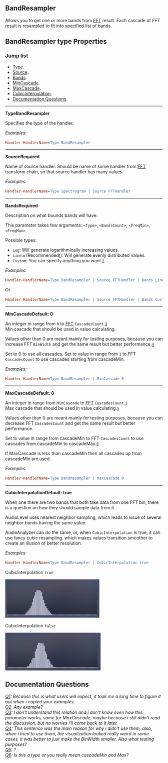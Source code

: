 ## BandResampler

Allows you to get one or more bands from [FFT](/docs/handler-types/fft/fft.md) result.
Each cascade of FFT result is resampled to fit into specified list of bands.

## BandResampler type Properties

### Jump list

- [Type](#type).
- [Source](#source).
- [Bands](#bands).
- [MinCascade](#min-cascade).
- [MaxCascade](#max-cascade).
- [CubicInterpolation](#cubic-interpolation).
- [Documentation Questions](#q).

---

<p id="type" class="p-title"><b>Type</b><b>BandResampler</b></p>

Specifies the type of the handler.

_Examples:_

```ini
Handler-HandlerName=Type BandResampler
```

---

<p id="source" class="p-title"><b>Source</b><b>Required</b></p>

Name of source handler. Should be name of some handler from [FFT](/docs/handler-types/fft/fft.md) transform chain, so that source handler has many values.

_Examples:_

```ini
Handler-HandlerName=Type Spectrogram | Source FFTHandler
```

---

<p id="bands" class="p-title"><b>Bands</b><b>Required</b></p>

Description on what bounds bands will have.

This parameter takes few arguments: `<Type>`, `<BandsCount>`, `<FreqMin>`, `<FreqMax>`

Possible types:

- `Log`: Will generate logarithmically increasing values.
- `Linear`(Recommended<small id="i1">[1](#q)</small>): Will generate evenly distributed values.
- `Custom`: You can specify anything you want.<small id="i2">[2](#q)</small>

_Examples:_

```ini
Handler-HandlerName=Type BandResampler | Source FFTHandler | Bands Linear 5 20 110
```

Or

```ini
Handler-HandlerName=Type BandResampler | Source FFTHandler | Bands Custom (?)
```

---

<p id="min-cascade" class="p-title"><b>MinCascade</b><b>Default: 0</b></p>

An integer in range from `0` to [FFT](/docs/handler-types/fft/fft?id=cascades-count) `CascadesCount`.<small id="i3">[3](#q)</small><br/>
Min cascade that should be used in value calculating.

Values other than 0 are meant mainly for testing purposes, because you can increase FFT `BinWidth` and get the same result but better performance.<small id="i4">[4](#q)</small><br/>

Set to 0 to use all cascades. Set to value in range from `1` to FFT `CascadesCount` to use cascades starting from cascadeMin.

_Examples:_

```ini
Handler-HandlerName=Type BandResampler | MinCascade 0
```

---

<p id="max-cascade" class="p-title"><b>MaxCascade</b><b>Default: 0</b></p>

An integer in range from `MinCascade` to [FFT](/docs/handler-types/fft/fft?id=cascades-count) `CascadesCount`.<small id="i3">[3](#q)</small><br/>
Max cascade that should be used in value calculating.<small id="i5">[5](#q)</small>

Values other than 0 are meant mainly for testing purposes, because you can decrease FFT `CascadesCount` and get the same result but better performance.

Set to value in range from cascadeMin to FFT `CascadesCount` to use cascades from cascadeMin to cascadeMax.<small id="i6">[6](#q)</small>

If MaxCascade is less than cascadeMin then all cascades up from cascadeMin are used.

_Examples:_

```ini
Handler-HandlerName=Type BandResampler | MaxCascade 0
```

---

<p id="cubic-interpolation" class="p-title"><b>CubicInterpolation</b><b>Default: true</b></p>

When one there are two bands that both take data from one FFT bin, there is a question on how they should sample data from it.

AudioLevel uses nearest neighbor sampling, which leads to issue of several neighbor bands having the same value.

AudioAnalyzer can do the same, or, when `CubicInterpolation` is true, it can use fancy cubic resampling, which makes values transition smoother to create an illusion of better resolution.

_Examples:_

```ini
Handler-HandlerName=Type BandResampler | CubicInterpolation true
```

CubicInterpolation `true`

<img src="docs\handler-types\examples\fft\cubic-interpolation-true.PNG" />

CubicInterpolation `false`

<img src="docs\handler-types\examples\fft\cubic-interpolation-false.PNG" />

## Documentation Questions <i id="q">

[Q1](#i1): Because this is what users will expect, it took me a long time to figure it out when i copied your examples.<br/>
[Q2](#i2): Any example?<br/>
[Q3](#i3): I don't understand this relation and i don't know even how this parameter works, same for MaxCascade, maybe because i still didn't read the discussion, but no worries i'll come back to it later.<br/>
[Q4](#i4): This sentence was the main reason for why i didn't use them, also, when i tried to use them, the visualization looked really weird in some cases, it was better to just make the BinWidth smaller. Also what testing purposes?<br/>
[Q5](#i5): ?<br/>
[Q6](#i6): Is this a typo or you really mean cascadeMin and Max?<br/>

</i>
